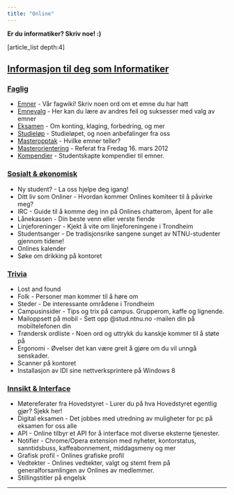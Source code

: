 ```yaml
---
title: "Online"
---
```


**Er du informatiker? Skriv noe! :)**

[article_list depth:4]

[Informasjon til deg som Informatiker](/wiki/online/info/)
------------------------------------

### [Faglig](/wiki/online/info/faglig/)

- [Emner](/wiki/online/info/faglig/eksamen/) - Vår fagwiki! Skriv noen ord om et emne du har hatt
- [Emnevalg](/wiki/online/info/faglig/emnevalg/) - Her kan du lære av andres feil og suksesser med valg av emner
- [Eksamen](/wiki/online/info/faglig/eksamen/) - Om konting, klaging, forbedring, og mer
- [Studieløp](/wiki/online/info/faglig/studielop/) - Studieløpet, og noen anbefalinger fra oss
- [Masteropptak](/wiki/online/info/faglig/masteropptak/) - Hvilke emner teller?
- [Masterorientering](/wiki/online/info/faglig/masterorientering/) - Referat fra Fredag 16. mars 2012
- [Kompendier](/wiki/online/info/faglig/kompendier/) - Studentskapte kompendier til emner.

### [Sosialt & økonomisk](/wiki/online/info/sosialt-og-okonomisk/)

- Ny student? - La oss hjelpe deg igang!
- Ditt liv som Onliner - Hvordan kommer Onlines komiteer til å påvirke meg?
- IRC - Guide til å komme deg inn på Onlines chatterom, åpent for alle
- Lånekassen - Din beste venn eller verste fiende
- Linjeforeninger - Kjekt å vite om linjeforeningene i Trondheim
- Studentsanger - De tradisjonsrike sangene sunget av NTNU-studenter gjennom tidene!
- Onlines kalender
- Søke om drikking på kontoret

### [Trivia](/wiki/online/info/trivia/)

- Lost and found
- Folk - Personer man kommer til å høre om
- Steder - De interessante områdene i Trondheim
- Campusinsider - Tips og trix på campus. Grupperom, kaffe og lignende.
- Mailoppsett på mobil - Sett opp @stud.ntnu.no -mailen din på mobiltelefonen din
- Trøndersk ordliste - Noen ord og uttrykk du kanskje kommer til å støte på
- Ergonomi - Øvelser det kan være greit å gjøre om du vil unngå senskader.
- Scanner på kontoret
- Installasjon av IDI sine nettverksprintere på Windows 8

### [Innsikt & Interface](/wiki/online/info/innsikt-og-interface/)

- Møtereferater fra Hovedstyret - Lurer du på hva Hovedstyret egentlig gjør? Sjekk her!
- Digital eksamen - Det jobbes med utredning av muligheter for pc på eksamen for oss alle
- API - Online tilbyr et API for å interface mot diverse eksterne tjenester.
- Notifier - Chrome/Opera extension med nyheter, kontorstatus, sanntidsbuss, kaffeabonnement, middagsmeny og mer
- Grafisk profil - Onlines grafiske profil
- Vedtekter - Onlines vedtekter, valgt og stemt frem på generalforsamlingen av Onlines av medlemmer.
- Stillingstitler på engelsk

***